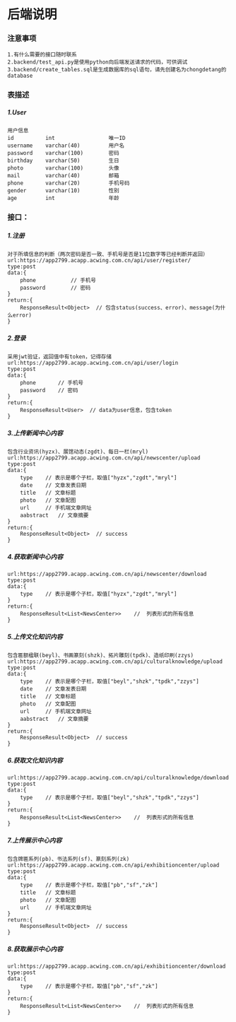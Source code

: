 # 后端说明

### 注意事项
    1.有什么需要的接口随时联系
    2.backend/test_api.py是使用python向后端发送请求的代码，可供调试
    3.backend/create_tables.sql是生成数据库的sql语句，请先创建名为chongdetang的database

### 表描述
##### 1.User
    用户信息
    id          int                 唯一ID
    username    varchar(40)         用户名
    password    varchar(100)        密码
    birthday    varchar(50)         生日
    photo       varchar(100)        头像
    mail        varchar(40)         邮箱
    phone       varchar(20)         手机号码
    gender      varchar(10)         性别
    age         int                 年龄

### 接口：
##### 1.注册
    对于所填信息的判断（两次密码是否一致、手机号是否是11位数字等已经判断并返回）
    url:https://app2799.acapp.acwing.com.cn/api/user/register/
    type:post
    data:{
        phone           // 手机号
        password        // 密码
    }
    return:{
        ResponseResult<Object>  // 包含status(success、error)、message(为什么error)
    }

##### 2.登录
    采用jwt验证，返回值中有token，记得存储
    url:https://app2799.acapp.acwing.com.cn/api/user/login
    type:post
    data:{
        phone       // 手机号
        password    // 密码
    }
    return:{
        ResponseResult<User>  // data为user信息，包含token
    }
##### 3.上传新闻中心内容
    包含行业资讯(hyzx)、展馆动态(zgdt)、每日一栏(mryl)
    url:https://app2799.acapp.acwing.com.cn/api/newscenter/upload
    type:post
    data:{
        type    // 表示是哪个子栏，取值["hyzx","zgdt","mryl"]
        date    // 文章发表日期
        title   // 文章标题
        photo   // 文章配图
        url     // 手机端文章网址
        aabstract   // 文章摘要
    }
    return:{
        ResponseResult<Object>  // success
    }

##### 4.获取新闻中心内容
    url:https://app2799.acapp.acwing.com.cn/api/newscenter/download
    type:post
    data:{
        type    // 表示是哪个子栏，取值["hyzx","zgdt","mryl"]
    }
    return:{
        ResponseResult<List<NewsCenter>>    //  列表形式的所有信息
    }

##### 5.上传文化知识内容
    包含匾额楹联(beyl)、书画篆刻(shzk)、拓片雕刻(tpdk)、造纸印刷(zzys)
    url:https://app2799.acapp.acwing.com.cn/api/culturalknowledge/upload
    type:post
    data:{
        type    // 表示是哪个子栏，取值["beyl","shzk","tpdk","zzys"]
        date    // 文章发表日期
        title   // 文章标题
        photo   // 文章配图
        url     // 手机端文章网址
        aabstract   // 文章摘要
    }
    return:{
        ResponseResult<Object>  // success
    }

##### 6.获取文化知识内容
    url:https://app2799.acapp.acwing.com.cn/api/culturalknowledge/download
    type:post
    data:{
        type    // 表示是哪个子栏，取值["beyl","shzk","tpdk","zzys"]
    }
    return:{
        ResponseResult<List<NewsCenter>>    //  列表形式的所有信息
    }

##### 7.上传展示中心内容
    包含牌匾系列(pb)、书法系列(sf)、篆刻系列(zk)
    url:https://app2799.acapp.acwing.com.cn/api/exhibitioncenter/upload
    type:post
    data:{
        type    // 表示是哪个子栏，取值["pb","sf","zk"]
        title   // 文章标题
        photo   // 文章配图
        url     // 手机端文章网址
    }
    return:{
        ResponseResult<Object>  // success
    }

##### 8.获取展示中心内容
    url:https://app2799.acapp.acwing.com.cn/api/exhibitioncenter/download
    type:post
    data:{
        type    // 表示是哪个子栏，取值["pb","sf","zk"]
    }
    return:{
        ResponseResult<List<NewsCenter>>    //  列表形式的所有信息
    }